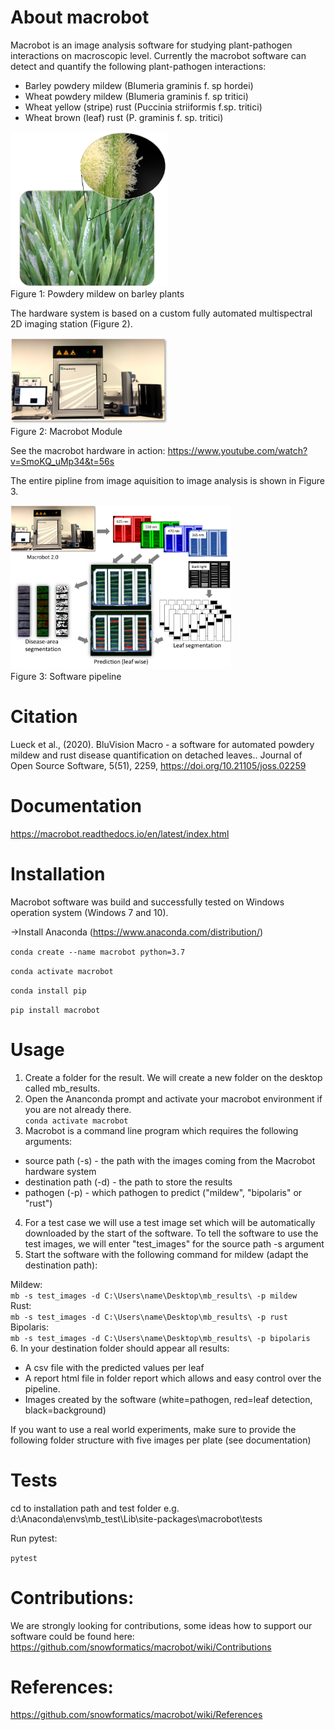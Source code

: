 # About macrobot

Macrobot is an image analysis software for studying plant-pathogen interactions on macroscopic level. Currently the macrobot software can detect and quantify the following plant-pathogen interactions:
- Barley powdery mildew (Blumeria graminis f. sp hordei)
- Wheat powdery mildew (Blumeria graminis f. sp tritici)
- Wheat yellow (stripe) rust (Puccinia striiformis f.sp. tritici)
- Wheat brown (leaf) rust (P. graminis f. sp. tritici)

<img src="https://github.com/snowformatics/macrobot/blob/master/docs/images/Slide1.png" width="50%" height="50%"><br>
Figure 1: Powdery mildew on barley plants

The hardware system is based on a custom fully automated multispectral 2D imaging station (Figure 2).

<img src="https://github.com/snowformatics/macrobot/blob/master/docs/images/Bild8.png" width="50%" height="50%"><br>
Figure 2: Macrobot Module

See the macrobot hardware in action:
https://www.youtube.com/watch?v=SmoKQ_uMp34&t=56s

The entire pipline from image aquisition to image analysis is shown in Figure 3.

<img src="https://github.com/snowformatics/macrobot/blob/master/paper/figure.png" width="70%" height="70%"><br>
Figure 3: Software pipeline

# Citation

Lueck et al., (2020). BluVision Macro - a software for automated powdery mildew and rust disease quantification on detached leaves.. Journal of Open Source Software, 5(51), 2259, https://doi.org/10.21105/joss.02259

# Documentation
https://macrobot.readthedocs.io/en/latest/index.html


# Installation
Macrobot software was build and successfully tested on Windows operation system (Windows 7 and 10).

->Install Anaconda (https://www.anaconda.com/distribution/)

`conda create --name macrobot python=3.7`

`conda activate macrobot`

`conda install pip`

`pip install macrobot`


# Usage

1. Create a folder for the result. We will create a new folder on the desktop called mb_results.
2. Open the Ananconda prompt and activate your macrobot environment if you are not already there.<br/>`conda activate macrobot`<br/>
3. Macrobot is a command line program which requires the following arguments:
* source path (-s) - the path with the images coming from the Macrobot hardware system
* destination path (-d) - the path to store the results
* pathogen (-p) - which pathogen to predict ("mildew", "bipolaris" or "rust")
4. For a test case we will use a test image set which will be automatically downloaded by the start of the software.
To tell the software to use the test images, we will enter "test_images" for the source path -s argument
5. Start the software with the following command for mildew (adapt the destination path):

Mildew: <br/>`mb -s test_images -d C:\Users\name\Desktop\mb_results\ -p mildew`<br/> 
Rust:
<br/>`mb -s test_images -d C:\Users\name\Desktop\mb_results\ -p rust`<br/>
Bipolaris:
<br/>`mb -s test_images -d C:\Users\name\Desktop\mb_results\ -p bipolaris`<br/>
6. In your destination folder should appear all results:
* A csv file with the predicted values per leaf
* A report html file in folder report which allows and easy control over the pipeline.
* Images created by the software (white=pathogen, red=leaf detection, black=background)

If you want to use a real world experiments, make sure to provide the following folder structure with five images per plate (see documentation)

# Tests
cd to installation path and test folder e.g. d:\Anaconda\envs\mb_test\Lib\site-packages\macrobot\tests

Run pytest:

`pytest`


# Contributions:
We are strongly looking for contributions, some ideas how to support our software could be found here:
https://github.com/snowformatics/macrobot/wiki/Contributions

# References:
https://github.com/snowformatics/macrobot/wiki/References
